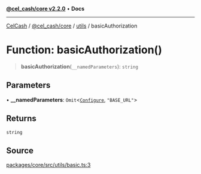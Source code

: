 [**@cel_cash/core v2.2.0**](../../README.md) • **Docs**

***

[CelCash](../../../../packages.md) / [@cel\_cash/core](../../README.md) / [utils](../README.md) / basicAuthorization

# Function: basicAuthorization()

> **basicAuthorization**(`__namedParameters`): `string`

## Parameters

• **\_\_namedParameters**: `Omit`\<[`Configure`](../type-aliases/Configure.md), `"BASE_URL"`\>

## Returns

`string`

## Source

[packages/core/src/utils/basic.ts:3](https://github.com/Pyxlab/celcash/blob/f7cdc752c29f8a0dcef033e212602412d2050afc/packages/core/src/utils/basic.ts#L3)
